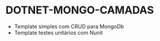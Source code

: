 # DOTNET-MONGO-CAMADAS
- Template simples com CRUD para MongoDb
- Template testes unitários com Nunit
